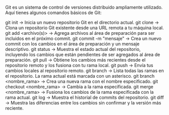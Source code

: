 Git es un sistema de control de versiones distribuido ampliamente utilizado. Aquí tienes algunos comandos básicos de Git:

git init -> Inicia un nuevo repositorio Git en el directorio actual.
git clone <URL> -> Clona un repositorio Git existente desde una URL remota a tu máquina local.
git add <archivo(s)> -> Agrega archivos al área de preparación para ser incluidos en el próximo commit.
git commit -m "mensaje" -> Crea un nuevo commit con los cambios en el área de preparación y un mensaje descriptivo.
git status -> Muestra el estado actual del repositorio, incluyendo los cambios que están pendientes de ser agregados al área de preparación.
git pull -> Obtiene los cambios más recientes desde el repositorio remoto y los fusiona con tu rama local.
git push -> Envía tus cambios locales al repositorio remoto.
git branch -> Lista todas las ramas en el repositorio. La rama actual está marcada con un asterisco.
git branch <nombre_rama> -> Crea una nueva rama con el nombre especificado.
git checkout <nombre_rama> -> Cambia a la rama especificada.
git merge <nombre_rama> -> Fusiona los cambios de la rama especificada con la rama actual.
git log -> Muestra el historial de commits del repositorio.
git diff -> Muestra las diferencias entre los cambios sin confirmar y la versión más reciente.
